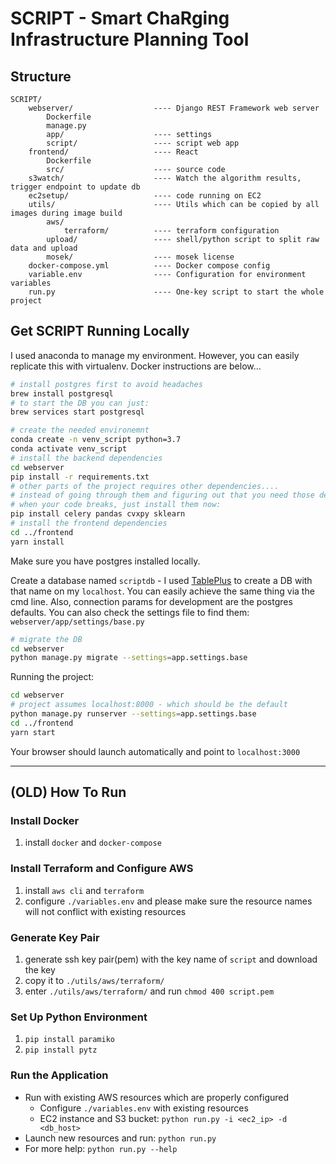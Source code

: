 # SCRIPT - Smart ChaRging Infrastructure Planning Tool

## Structure

```text
SCRIPT/
    webserver/                  ---- Django REST Framework web server
        Dockerfile
        manage.py
        app/                    ---- settings
        script/                 ---- script web app
    frontend/                   ---- React
        Dockerfile
        src/                    ---- source code
    s3watch/                    ---- Watch the algorithm results, trigger endpoint to update db
    ec2setup/                   ---- code running on EC2
    utils/                      ---- Utils which can be copied by all images during image build
        aws/
            terraform/          ---- terraform configuration
        upload/                 ---- shell/python script to split raw data and upload
        mosek/                  ---- mosek license
    docker-compose.yml          ---- Docker compose config
    variable.env                ---- Configuration for environment variables
    run.py                      ---- One-key script to start the whole project
```

## Get SCRIPT Running Locally
I used anaconda to manage my environment. However, you can easily replicate this with virtualenv. Docker instructions are below...
```bash
# install postgres first to avoid headaches
brew install postgresql
# to start the DB you can just:
brew services start postgresql

# create the needed environemnt
conda create -n venv_script python=3.7
conda activate venv_script
# install the backend dependencies
cd webserver
pip install -r requirements.txt
# other parts of the project requires other dependencies....
# instead of going through them and figuring out that you need those dependencies
# when your code breaks, just install them now:
pip install celery pandas cvxpy sklearn
# install the frontend dependencies
cd ../frontend
yarn install
```

Make sure you have postgres installed locally.

Create a database named `scriptdb` - I used [TablePlus](https://tableplus.com/) to create a DB with that name on my `localhost`. You can easily achieve the same thing via the cmd line. Also, connection params for development are the postgres defaults. You can also check the settings file to find them: `webserver/app/settings/base.py`

```bash
# migrate the DB
cd webserver
python manage.py migrate --settings=app.settings.base
```

Running the project:
```bash
cd webserver
# project assumes localhost:8000 - which should be the default
python manage.py runserver --settings=app.settings.base
cd ../frontend
yarn start 
```

Your browser should launch automatically and point to `localhost:3000`



---
## (OLD) How To Run

### Install Docker

1. install `docker` and `docker-compose`

### Install Terraform and Configure AWS

1. install `aws cli` and `terraform`
2. configure `./variables.env` and please make sure the resource names will not conflict with existing resources

### Generate Key Pair

1. generate ssh key pair(pem) with the key name of `script` and download the key
2. copy it to `./utils/aws/terraform/`
3. enter `./utils/aws/terraform/` and run `chmod 400 script.pem`

### Set Up Python Environment

1. `pip install paramiko`
2. `pip install pytz`

### Run the Application

- Run with existing AWS resources which are properly configured
  - Configure `./variables.env` with existing resources
  - EC2 instance and S3 bucket: `python run.py -i <ec2_ip> -d <db_host>`
- Launch new resources and run: `python run.py`
- For more help: `python run.py --help`
